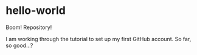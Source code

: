 # hello-world
Boom!  Repository!

I am working through the tutorial to set up my first GitHub account.  So far, so good...?
